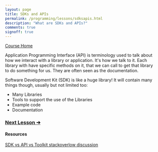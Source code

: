 ```yaml
---
layout: page
title: SDKs and APIs
permalink: /programming/lessons/sdksapis.html
description: "What are SDKs and APIs?"
comments: true
signoff: true
---
```

[Course Home](../course)

Application Programming Interface (API) is terminology used to talk about how we interact with a library or application. It's how we talk to it. Each library with have specific methods on it, that we can call to get that library to do something for us. They are often seen as the documentation.

Software Development Kit (SDK) is like a huge library! It will contain many things though, usually but not limited too:
* Many Libraries
* Tools to support the use of the Libraries
* Example code
* Documentation

### [Next Lesson &#10132;](../lessons/versioncontrol)

#### Resources
[SDK vs API vs Toolkit stackoverlow discussion](https://stackoverflow.com/questions/8772746/difference-between-framework-vs-library-vs-ide-vs-api-vs-sdk-vs-toolkits)
